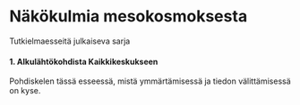# Näkökulmia mesokosmoksesta

Tutkielmaesseitä julkaiseva sarja

#### 

#### 1. Alkulähtökohdista Kaikkikeskukseen

Pohdiskelen tässä esseessä, mistä ymmärtämisessä ja tiedon välittämisessä on kyse.

